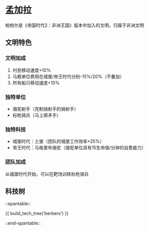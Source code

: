 # 孟加拉

柏柏尔是《帝国时代2：非洲王国》版本中加入的文明，归属于非洲文明

## 文明特色

### 文明加成

1. 村民移动速度+10%
2. 马厩单位费用在城堡/帝王时代分别-15%/20%（不叠加）
3. 所有船只移动速度+10%

### 独特单位

* 骆驼射手（克制骑射手的骑射手）
* 标枪骑兵（马上掷矛手）

### 独特科技

* 城堡时代：土堡（团队的城堡工作效率+25%）
* 帝王时代：马格里布骆驼（骆驼单位具有15生命值/分钟的自愈能力）

### 团队加成

从城堡时代开始，可以在靶场训练标枪骑兵

## 科技树

::spantable::

{{ build_tech_tree('berbers') }}

::end-spantable::
